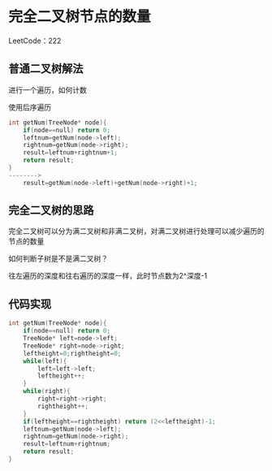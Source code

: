 # 完全二叉树节点的数量

LeetCode：222

## 普通二叉树解法

进行一个遍历，如何计数

使用后序遍历

```c++
int getNum(TreeNode* node){
    if(node==null) return 0;
    leftnum=getNum(node->left);
    rightnum=getNum(node->right);
    result=leftnum+rightnum+1;
    return result;
}
-------->
	result=getNum(node->left)+getNum(node->right)+1;
```

## 完全二叉树的思路

完全二叉树可以分为满二叉树和非满二叉树，对满二叉树进行处理可以减少遍历的节点的数量

如何判断子树是不是满二叉树？

往左遍历的深度和往右遍历的深度一样，此时节点数为2^深度-1

## 代码实现

```c++
int getNum(TreeNode* node){
    if(node==null) return 0;
    TreeNode* left=node->left;
    TreeNode* right=node->right;
    leftheight=0;rightheight=0;
    while(left){
        left=left->left;
        leftheight++;
    }
    while(right){
        right=right->right;
        rightheight++;
    }
    if(leftheight==rightheight) return (2<<leftheight)-1;
    leftnum=getNum(node->left);
    rightnum=getNum(node->right);
    result=leftnum+rightnum;
    return result;
}
```

